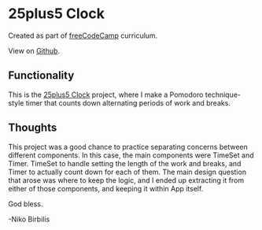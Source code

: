 # 25plus5 Clock

Created as part of [freeCodeCamp](https://www.freecodecamp.org) curriculum.

View on [Github](https://github.com/harmolipi/25-plus-5-clock).

## Functionality

This is the [25plus5 Clock](https://www.freecodecamp.org/learn/front-end-development-libraries/front-end-development-libraries-projects/build-a-25--5-clock) project, where I make a Pomodoro technique-style timer that counts down alternating periods of work and breaks.

## Thoughts

This project was a good chance to practice separating concerns between different components. In this case, the main components were TimeSet and Timer. TimeSet to handle setting the length of the work and breaks, and Timer to actually count down for each of them. The main design question that arose was where to keep the logic, and I ended up extracting it from either of those components, and keeping it within App itself.

God bless.

-Niko Birbilis
